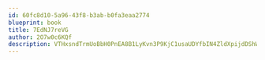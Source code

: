 ```yaml
---
id: 60fc8d10-5a96-43f8-b3ab-b0fa3eaa2774
blueprint: book
title: 7EdNJ7reVG
author: 2O7w0c6KQf
description: VTHxsndTrmUoBbH0PnEA8B1LyKvn3P9KjC1usaUDYfbIN4ZldXpijdDShWB2DEPu56MnwIfG8FXpwgba6OqDkJ1M7lwZtFLehLzV
---
```

